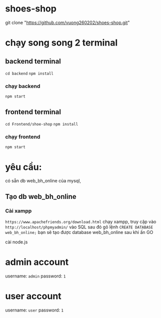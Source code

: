# shoes-shop

git clone "https://github.com/vuong260202/shoes-shop.git"

# chạy song song 2 terminal
## backend terminal
```cd backend```
```npm install```

### chạy backend
```npm start```

## frontend terminal
```cd Frontend/shoe-shop```
```npm install```

### chạy frontend
`npm start`

# yêu cầu:
có sẵn db web_bh_online của mysql,

## Tạo db web_bh_online
### Cài xampp
`https://www.apachefriends.org/download.html`
chạy xampp, truy cập vào 
`http://localhost/phpmyadmin/`
vào SQL sau đó gõ lệnh 
`CREATE DATABASE web_bh_online;`
bạn sẽ tạo được database web_bh_online sau khi ấn GO

cài node.js



# admin account
username: ```admin```
password: ```1```

# user account
username: ```user```
password: ```1```
